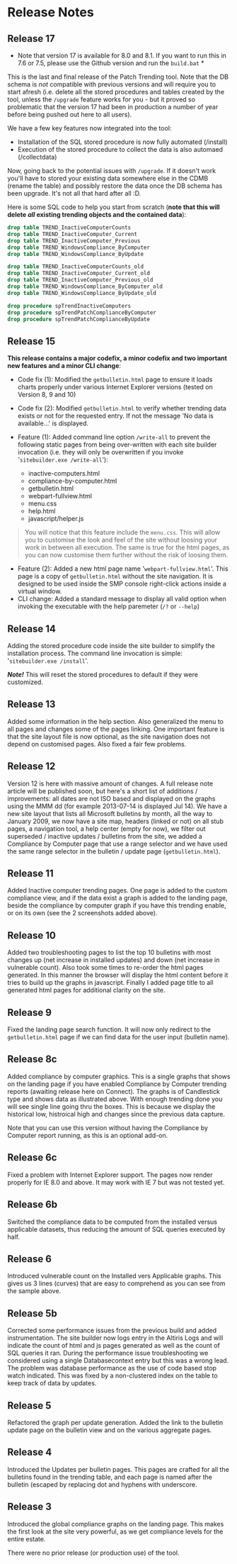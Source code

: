 # Release Notes

## Release 17
* Note that version 17 is available for 8.0 and 8.1. If you want to run this in 7.6 or 7.5, please use the Github version and run the `build.bat` *

This is the last and final release of the Patch Trending tool. Note that the DB schema is _not_ compatible with previous versions and will require you to start afresh (i.e. delete all the stored procedures and tables created by the tool, unless the `/upgrade` feature works for you - but it proved so problematic that the version 17 had been in production a number of year before being pushed out here to all users).

We have a few key features now integrated into the tool:

- Installation of the SQL stored procedure is now fully automated (/install)
- Execution of the stored procedure to collect the data is also automaed (/collectdata)

Now, going back to the potential issues with `/upgrade`. If it doesn't work you'll have to stored your existing data somewhere else in the CDMB (rename the table) and possibly restore the data once the DB schema has been upgrade. It's not all that hard after all :D.

Here is some SQL code to help you start from scratch (**note that this will delete _all_ existing trending objects and the contained data**):

```sql
drop table TREND_InactiveComputerCounts
drop table TREND_InactiveComputer_Current
drop table TREND_InactiveComputer_Previous
drop table TREND_WindowsCompliance_ByComputer
drop table TREND_WindowsCompliance_ByUpdate

drop table TREND_InactiveComputerCounts_old
drop table TREND_InactiveComputer_Current_old
drop table TREND_InactiveComputer_Previous_old
drop table TREND_WindowsCompliance_ByComputer_old
drop table TREND_WindowsCompliance_ByUpdate_old

drop procedure spTrendInactiveComputers
drop procedure spTrendPatchComplianceByComputer
drop procedure spTrendPatchComplianceByUpdate
```

## Release 15
**This release contains a major codefix, a minor codefix and two important new features and a minor CLI change**:

- Code fix (1): Modified the `getbulletin.html` page to ensure it loads charts properly under various Internet Explorer versions (tested on Version 8, 9 and 10)
- Code fix (2): Modified `getbulletin.html` to verify whether trending data exists or not for the requested entry. If not the message 'No data is available...' is displayed.
- Feature (1): Added command line option `/write-all` to prevent the following static pages from being over-written with each site builder invocation (i.e. they will only be overwritten if you invoke '`sitebuilder.exe /write-all`'):

  - inactive-computers.html
  - compliance-by-computer.html
  - getbulletin.html
  - webpart-fullview.html
  - menu.css
  - help.html
  - javascript/helper.js

> You will notice that this feature include the `menu.css`. This will allow you to customise the look and feel of the site without loosing your work in between all execution. The same is true for the html pages, as you can now customise them further without the risk of loosing them.

- Feature (2): Added a new html page name '`webpart-fullview.html`'. This page is a copy of `getbulletin.html` without the site navigation. It is designed to be used inside the SMP console right-click actions inside a virtual window.
- CLI change: Added a standard message to display all valid option when invoking the executable with the help paremeter (`/?` or `--help`)

## Release 14
Adding the stored procedure code inside the site builder to simplify the installation process. The command line invocation is simple: '`sitebuilder.exe /install`'.

***Note!*** This will reset the stored procedures to default if they were customized.

## Release 13
Added some information in the help section. Also generalized the menu to all pages and changes some of the pages linking. One important feature is that the site layout file is now optional, as the site navigation does not depend on customised pages. Also fixed a fair few problems.

## Release 12
Version 12 is here with massive amount of changes. A full release note article will be published soon, but here's a short list of additions / improvements: all dates are not ISO based and displayed on the graphs using the MMM dd (for example 2013-07-14 is displayed Jul 14). We have a new site layout that lists all Microsoft bulletins by month, all the way to January 2009, we now have a site map, headers (linked or not) on all stub pages, a navigation tool, a help center (empty for now), we filter out superseded / inactive updates / bulletins from the site, we added a Compliance by Computer page that use a range selector and we have used the same range selector in the bulletin / update page (`getbulletin.html`).

## Release 11
Added Inactive computer trending pages. One page is added to the custom compliance view, and if the data exist a graph is added to the landing page, beside the compliance by computer graph if you have this trending enable, or on its own (see the 2 screenshots added above).

## Release 10
Added two troubleshooting pages to list the top 10 bulletins with most changes up (net increase in installed updates)  and down (net increase in vulnerable count). Also took some times to re-order the html pages generated. In this manner the browser will display the html content before it tries to build up the graphs in javascript. Finally I added page title to all generated html pages for additional clarity on the site.

## Release 9
Fixed the landing page search function. It will now only redirect to the `getbulletin.html` page if we can find data for the user input (bulletin name).

## Release 8c
Added compliance by computer graphics. This is a single graphs that shows on the landing page if you have enabled Compliance by Computer trending reports (awaiting release here on Connect). The graphs is of Candlestick type and shows data as illustrated above. With enough trending done you will see single line going thru the boxes. This is because we display the historical low, histroical high and changes since the previous data capture.

Note that you can use this version without having the Compliance by Computer report running, as this is an optional add-on.

## Release 6c
Fixed a problem with Internet Explorer support. The pages now render properly for IE 8.0 and above. It may work with IE 7 but was not tested yet.

## Release 6b
Switched the compliance data to be computed from the installed versus applicable datasets, thus reducing the amount of SQL queries executed by half.

## Release 6
Introduced vulnerable count on the Installed vers Applicable graphs. This gives us 3 lines (curves) that are easy to comprehend as you can see from the sample above.

## Release 5b
Corrected some performance issues from the previous build and added instrumentation. The site builder now logs entry in the Altiris Logs and will indicate the count of html and js pages generated as well as the count of SQL queries it ran. During the performance issue troubleshooting we considered using a single Databasecontext entry but this was a wrong lead. The problem was database performance as the use of code based stop watch indicated. This was fixed by a non-clustered index on the table to keep track of data by updates.

## Release 5
Refactored the graph per update generation. Added the link to the bulletin update page on the bulletin view and on the various aggregate pages.

## Release 4
Introduced the Updates per bulletin pages. This pages are crafted for all the bulletins found in the trending table, and each page is named after the bulletin (escaped by replacing dot and hyphens with underscore.

## Release 3
Introduced the global compliance graphs on the landing page. This makes the first look at the site very powerful, as we get compliance levels for the entire estate.

There were no prior release (or production use) of the tool.